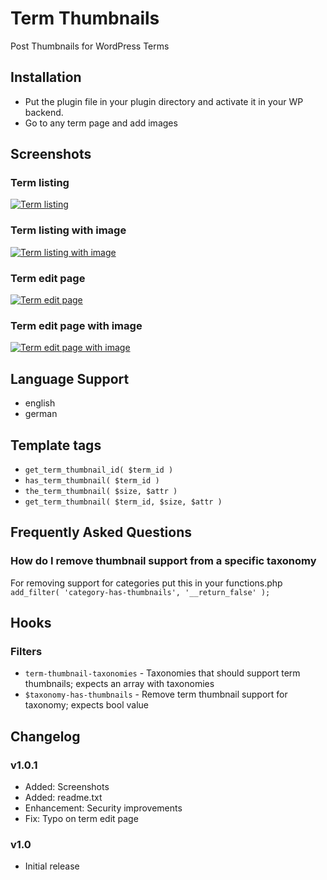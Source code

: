 Term Thumbnails
===============

Post Thumbnails for WordPress Terms

## Installation

* Put the plugin file in your plugin directory and activate it in your WP backend.
* Go to any term page and add images

## Screenshots

### Term listing
[![Term listing](https://raw.github.com/Horttcore/Term-Thumbnails/master/screenshot-1.png)](https://raw.github.com/Horttcore/Term-Thumbnails/master/screenshot-1.png)

### Term listing with image
[![Term listing with image](https://raw.github.com/Horttcore/Term-Thumbnails/master/screenshot-2.png)](https://raw.github.com/Horttcore/Term-Thumbnails/master/screenshot-2.png)

### Term edit page
[![Term edit page](https://raw.github.com/Horttcore/Term-Thumbnails/master/screenshot-3.png)](https://raw.github.com/Horttcore/Term-Thumbnails/master/screenshot-3.png)

### Term edit page with image
[![Term edit page with image](https://raw.github.com/Horttcore/Term-Thumbnails/master/screenshot-4.png)](https://raw.github.com/Horttcore/Term-Thumbnails/master/screenshot-4.png)

## Language Support

* english
* german

## Template tags

* `get_term_thumbnail_id( $term_id )`
* `has_term_thumbnail( $term_id )`
* `the_term_thumbnail( $size, $attr )`
* `get_term_thumbnail( $term_id, $size, $attr )`

## Frequently Asked Questions

### How do I remove thumbnail support from a specific taxonomy

For removing support for categories put this in your functions.php
`add_filter( 'category-has-thumbnails', '__return_false' );`

## Hooks

### Filters

* `term-thumbnail-taxonomies` - Taxonomies that should support term thumbnails; expects an array with taxonomies
* `$taxonomy-has-thumbnails` - Remove term thumbnail support for taxonomy; expects bool value

## Changelog

### v1.0.1

* Added: Screenshots
* Added: readme.txt
* Enhancement: Security improvements
* Fix: Typo on term edit page

### v1.0

* Initial release
